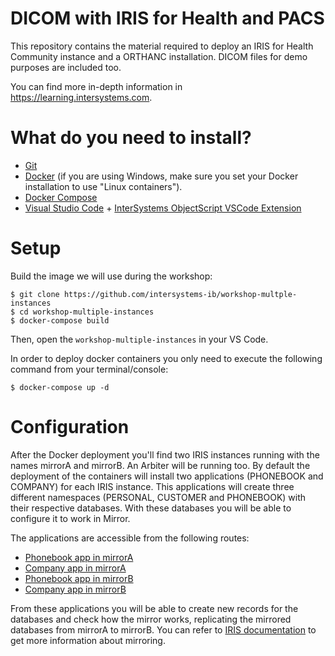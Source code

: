 # DICOM with IRIS for Health and PACS
This repository contains the material required to deploy an IRIS for Health Community instance and a ORTHANC installation. DICOM files for demo purposes are included too. 

You can find more in-depth information in https://learning.intersystems.com.

# What do you need to install? 
* [Git](https://git-scm.com/downloads) 
* [Docker](https://www.docker.com/products/docker-desktop) (if you are using Windows, make sure you set your Docker installation to use "Linux containers").
* [Docker Compose](https://docs.docker.com/compose/install/)
* [Visual Studio Code](https://code.visualstudio.com/download) + [InterSystems ObjectScript VSCode Extension](https://marketplace.visualstudio.com/items?itemName=daimor.vscode-objectscript)

# Setup
Build the image we will use during the workshop:

```console
$ git clone https://github.com/intersystems-ib/workshop-multple-instances
$ cd workshop-multiple-instances
$ docker-compose build
```

Then, open the `workshop-multiple-instances` in your VS Code.

In order to deploy docker containers you only need to execute the following command from your terminal/console:

```console
$ docker-compose up -d
```

# Configuration

After the Docker deployment you'll find two IRIS instances running with the names mirrorA and mirrorB. An Arbiter will be running too.
By default the deployment of the containers will install two applications (PHONEBOOK and COMPANY) for each IRIS instance. This applications will create three different namespaces (PERSONAL, CUSTOMER and PHONEBOOK) with their respective databases. With these databases you will be able to configure it to work in Mirror.

The applications are accessible from the following routes: 

* [Phonebook app in mirrorA](http://localhost:52775/csp/phonebook/Phonebook.AllStart.cls)
* [Company app in mirrorA](http://localhost:52775/csp/company/Company.csp)
* [Phonebook app in mirrorB](http://localhost:52776/csp/phonebook/Phonebook.AllStart.cls)
* [Company app in mirrorB](http://localhost:52775/csp/company/Company.csp)

From these applications you will be able to create new records for the databases and check how the mirror works, replicating the mirrored databases from mirrorA to mirrorB. You can refer to [IRIS documentation](https://docs.intersystems.com/irislatest/csp/docbook/DocBook.UI.Page.cls?KEY=GHA_mirror_set_config) to get more information about mirroring.